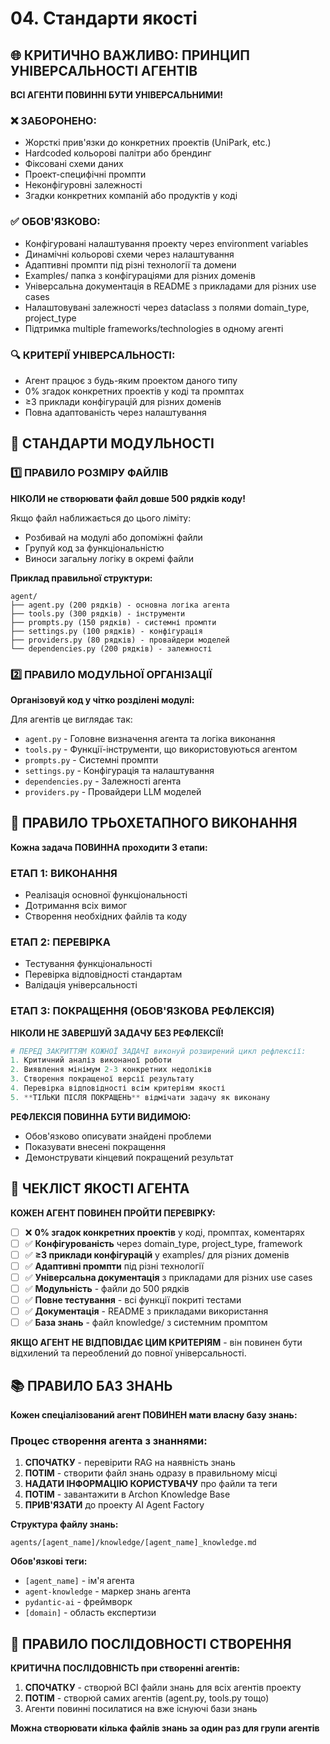 # 04. Стандарти якості

## 🌐 КРИТИЧНО ВАЖЛИВО: ПРИНЦИП УНІВЕРСАЛЬНОСТІ АГЕНТІВ

**ВСІ АГЕНТИ ПОВИННІ БУТИ УНІВЕРСАЛЬНИМИ!**

### ❌ ЗАБОРОНЕНО:

- Жорсткі прив'язки до конкретних проектів (UniPark, etc.)
- Hardcoded кольорові палітри або брендинг
- Фіксовані схеми даних
- Проект-специфічні промпти
- Неконфігуровні залежності
- Згадки конкретних компаній або продуктів у коді

### ✅ ОБОВ'ЯЗКОВО:

- Конфігуровані налаштування проекту через environment variables
- Динамічні кольорові схеми через налаштування
- Адаптивні промпти під різні технології та домени
- Examples/ папка з конфігураціями для різних доменів
- Універсальна документація в README з прикладами для різних use cases
- Налаштовувані залежності через dataclass з полями domain_type, project_type
- Підтримка multiple frameworks/technologies в одному агенті

### 🔍 КРИТЕРІЇ УНІВЕРСАЛЬНОСТІ:

- Агент працює з будь-яким проектом даного типу
- 0% згадок конкретних проектів у коді та промптах
- ≥3 приклади конфігурацій для різних доменів
- Повна адаптованість через налаштування

## 📏 СТАНДАРТИ МОДУЛЬНОСТІ

### 1️⃣ ПРАВИЛО РОЗМІРУ ФАЙЛІВ

**НІКОЛИ не створювати файл довше 500 рядків коду!**

Якщо файл наближається до цього ліміту:
- Розбивай на модулі або допоміжні файли
- Групуй код за функціональністю
- Виноси загальну логіку в окремі файли

**Приклад правильної структури:**
```
agent/
├── agent.py (200 рядків) - основна логіка агента
├── tools.py (300 рядків) - інструменти
├── prompts.py (150 рядків) - системні промпти
├── settings.py (100 рядків) - конфігурація
├── providers.py (80 рядків) - провайдери моделей
└── dependencies.py (200 рядків) - залежності
```

### 2️⃣ ПРАВИЛО МОДУЛЬНОЇ ОРГАНІЗАЦІЇ

**Організовуй код у чітко розділені модулі:**

Для агентів це виглядає так:
- `agent.py` - Головне визначення агента та логіка виконання
- `tools.py` - Функції-інструменти, що використовуються агентом
- `prompts.py` - Системні промпти
- `settings.py` - Конфігурація та налаштування
- `dependencies.py` - Залежності агента
- `providers.py` - Провайдери LLM моделей

## 🔄 ПРАВИЛО ТРЬОХЕТАПНОГО ВИКОНАННЯ

**Кожна задача ПОВИННА проходити 3 етапи:**

### ЕТАП 1: ВИКОНАННЯ
- Реалізація основної функціональності
- Дотримання всіх вимог
- Створення необхідних файлів та коду

### ЕТАП 2: ПЕРЕВІРКА
- Тестування функціональності
- Перевірка відповідності стандартам
- Валідація універсальності

### ЕТАП 3: ПОКРАЩЕННЯ (ОБОВ'ЯЗКОВА РЕФЛЕКСІЯ)

**НІКОЛИ НЕ ЗАВЕРШУЙ ЗАДАЧУ БЕЗ РЕФЛЕКСІЇ!**

```python
# ПЕРЕД ЗАКРИТТЯМ КОЖНОЇ ЗАДАЧІ виконуй розширений цикл рефлексії:
1. Критичний аналіз виконаної роботи
2. Виявлення мінімум 2-3 конкретних недоліків
3. Створення покращеної версії результату
4. Перевірка відповідності всім критеріям якості
5. **ТІЛЬКИ ПІСЛЯ ПОКРАЩЕНЬ** відмічати задачу як виконану
```

**РЕФЛЕКСІЯ ПОВИННА БУТИ ВИДИМОЮ:**
- Обов'язково описувати знайдені проблеми
- Показувати внесені покращення
- Демонструвати кінцевий покращений результат

## 🎯 ЧЕКЛІСТ ЯКОСТІ АГЕНТА

**КОЖЕН АГЕНТ ПОВИНЕН ПРОЙТИ ПЕРЕВІРКУ:**

- [ ] ❌ **0% згадок конкретних проектів** у коді, промптах, коментарях
- [ ] ✅ **Конфігурованість** через domain_type, project_type, framework
- [ ] ✅ **≥3 приклади конфігурацій** у examples/ для різних доменів
- [ ] ✅ **Адаптивні промпти** під різні технології
- [ ] ✅ **Універсальна документація** з прикладами для різних use cases
- [ ] ✅ **Модульність** - файли до 500 рядків
- [ ] ✅ **Повне тестування** - всі функції покриті тестами
- [ ] ✅ **Документація** - README з прикладами використання
- [ ] ✅ **База знань** - файл knowledge/ з системним промптом

**ЯКЩО АГЕНТ НЕ ВІДПОВІДАЄ ЦИМ КРИТЕРІЯМ** - він повинен бути відхилений та переоблений до повної універсальності.

## 📚 ПРАВИЛО БАЗ ЗНАНЬ

**Кожен спеціалізований агент ПОВИНЕН мати власну базу знань:**

### Процес створення агента з знаннями:

1. **СПОЧАТКУ** - перевірити RAG на наявність знань
2. **ПОТІМ** - створити файл знань одразу в правильному місці
3. **НАДАТИ ІНФОРМАЦІЮ КОРИСТУВАЧУ** про файли та теги
4. **ПОТІМ** - завантажити в Archon Knowledge Base
5. **ПРИВ'ЯЗАТИ** до проекту AI Agent Factory

**Структура файлу знань:**
```
agents/[agent_name]/knowledge/[agent_name]_knowledge.md
```

**Обов'язкові теги:**
- `[agent_name]` - ім'я агента
- `agent-knowledge` - маркер знань агента
- `pydantic-ai` - фреймворк
- `[domain]` - область експертизи

## 🔄 ПРАВИЛО ПОСЛІДОВНОСТІ СТВОРЕННЯ

**КРИТИЧНА ПОСЛІДОВНІСТЬ при створенні агентів:**

1. **СПОЧАТКУ** - створюй ВСІ файли знань для всіх агентів проекту
2. **ПОТІМ** - створюй самих агентів (agent.py, tools.py тощо)
3. Агенти повинні посилатися на вже існуючі бази знань

**Можна створювати кілька файлів знань за один раз для групи агентів**
